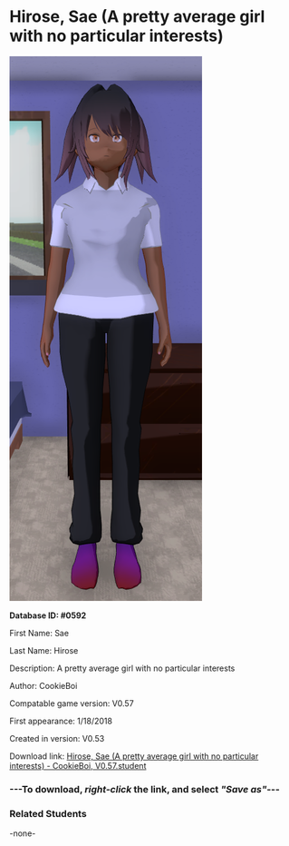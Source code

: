 # Hirose, Sae (A pretty average girl with no particular interests)

<img src="../../Files/Images/Hirose, Sae (A pretty average girl with no particular interests).png" title="Hirose, Sae (A pretty average girl with no particular interests) - CookieBoi, V0.57">

**Database ID: #0592**

First Name: Sae

Last Name: Hirose

Description: A pretty average girl with no particular interests

Author: CookieBoi

Compatable game version: V0.57

First appearance: 1/18/2018

Created in version: V0.53

Download link: <a href="https://raw.githubusercontent.com/Arbiter1223/Daigaku-Gurashi-Custom-Students/master/Files/Student%20Files/Hirose%2C%20Sae%20(A%20pretty%20average%20girl%20with%20no%20particular%20interests)%20-%20CookieBoi%2C%20V0.57.student">Hirose, Sae (A pretty average girl with no particular interests) - CookieBoi, V0.57.student</a>

### ---**To download, _right-click_ the link, and select _"Save as"_**---

### Related Students

-none-
